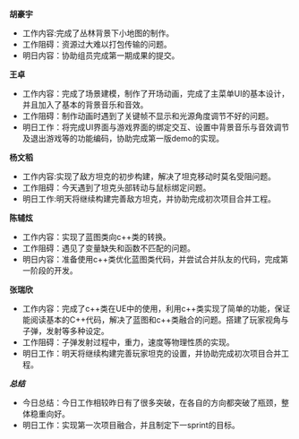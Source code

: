 
**胡豪宇**

- 工作内容:完成了丛林背景下小地图的制作。
- 工作阻碍：资源过大难以打包传输的问题。
- 明日内容：协助组员完成第一期成果的提交。

**王卓**

- 工作内容：完成了场景建模，制作了开场动画，完成了主菜单UI的基本设计，并且加入了基本的背景音乐和音效。
- 工作阻碍：制作动画时遇到了关键帧不显示和光源角度调节不好的问题。
- 明日工作：将完成UI界面与游戏界面的绑定交互、设置中背景音乐与音效调节及退出游戏等的功能编码，协助完成第一版demo的实现。

**杨文稻**

- 工作内容:实现了敌方坦克的初步构建，解决了坦克移动时莫名受阻问题。
- 工作阻碍：今天遇到了坦克头部转动与鼠标绑定问题。
- 明日工作:明天将继续构建完善敌方坦克，并协助完成初次项目合并工程。

**陈辅炫**

- 工作内容：实现了蓝图类向c++类的转换。
- 工作阻碍：遇见了变量缺失和函数不匹配的问题。
- 明日内容：准备使用c++类优化蓝图类代码，并尝试合并队友的代码，完成第一阶段的开发。

**张瑞欣**

- 工作内容：完成了c++类在UE中的使用，利用c++类实现了简单的功能，保证能阅读基本的C++代码，解决了蓝图和c++类融合的问题。搭建了玩家视角与子弹，发射等多种设定。
- 工作阻碍：子弹发射过程中，重力，速度等物理性质的实现。
- 明日工作：明天将继续构建完善玩家坦克的设置，并协助完成初次项目合并工程。

***总结***
- 今日总结：今日工作相较昨日有了很多突破，在各自的方向都突破了瓶颈，整体稳重向好。
- 明日工作：实现第一次项目融合，并且制定下一sprint的目标。